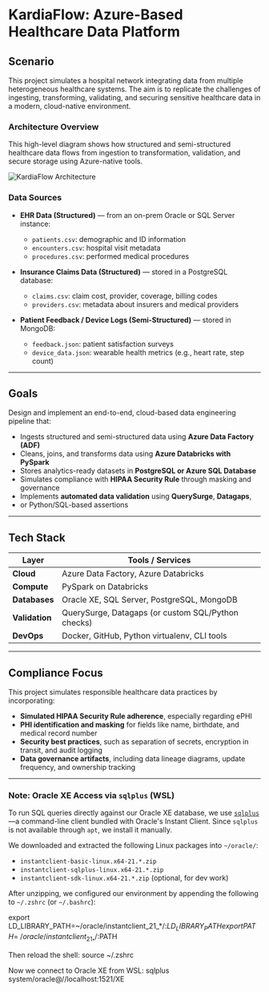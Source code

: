 # KardiaFlow: Azure-Based Healthcare Data Platform

## Scenario

This project simulates a hospital network integrating data from multiple
heterogeneous healthcare systems. The aim is to replicate the challenges of 
ingesting, transforming, validating, and securing sensitive healthcare data
in a modern, cloud-native environment.

### Architecture Overview

This high-level diagram shows how structured and semi-structured healthcare data flows from ingestion to transformation, validation, and secure storage using Azure-native tools.

![KardiaFlow Architecture](https://github.com/okv627/KardiaFlow/raw/master/docs/kardiaflow_architecture.png)

### Data Sources

- **EHR Data (Structured)** — from an on-prem Oracle or SQL Server instance:
  - `patients.csv`: demographic and ID information
  - `encounters.csv`: hospital visit metadata
  - `procedures.csv`: performed medical procedures

- **Insurance Claims Data (Structured)** — stored in a PostgreSQL database:
  - `claims.csv`: claim cost, provider, coverage, billing codes
  - `providers.csv`: metadata about insurers and medical providers

- **Patient Feedback / Device Logs (Semi-Structured)** — stored in MongoDB:
  - `feedback.json`: patient satisfaction surveys
  - `device_data.json`: wearable health metrics (e.g., heart rate, step count)

---

## Goals

Design and implement an end-to-end, cloud-based data engineering pipeline that:

- Ingests structured and semi-structured data using **Azure Data Factory (ADF)**
- Cleans, joins, and transforms data using **Azure Databricks with PySpark**
- Stores analytics-ready datasets in **PostgreSQL or Azure SQL Database**
- Simulates compliance with **HIPAA Security Rule** through masking and governance
- Implements **automated data validation** using **QuerySurge**, **Datagaps**,
- or Python/SQL-based assertions

---

## Tech Stack

| Layer        | Tools / Services                                   |
|--------------|----------------------------------------------------|
| **Cloud**    | Azure Data Factory, Azure Databricks               |
| **Compute**  | PySpark on Databricks                              |
| **Databases**| Oracle XE, SQL Server, PostgreSQL, MongoDB         |
| **Validation**| QuerySurge, Datagaps (or custom SQL/Python checks) |
| **DevOps**   | Docker, GitHub, Python virtualenv, CLI tools       |

---

## Compliance Focus

This project simulates responsible healthcare data practices by incorporating:

- **Simulated HIPAA Security Rule adherence**, especially regarding ePHI
- **PHI identification and masking** for fields like name, birthdate, and medical record number
- **Security best practices**, such as separation of secrets, encryption in transit, and audit logging
- **Data governance artifacts**, including data lineage diagrams, update frequency, and ownership tracking

---

### Note: Oracle XE Access via `sqlplus` (WSL)

To run SQL queries directly against our Oracle XE database, we use [`sqlplus`](https://docs.oracle.com/en/database/oracle/oracle-database/21/sqpug/using-SQL-Plus.html)—a command-line client bundled with Oracle's Instant Client. Since `sqlplus` is not available through `apt`, we install it manually.

We downloaded and extracted the following Linux packages into `~/oracle/`:
- `instantclient-basic-linux.x64-21.*.zip`
- `instantclient-sqlplus-linux.x64-21.*.zip`
- `instantclient-sdk-linux.x64-21.*.zip` (optional, for dev work)

After unzipping, we configured our environment by appending the following to `~/.zshrc` (or `~/.bashrc`):

export LD_LIBRARY_PATH=~/oracle/instantclient_21_*/:$LD_LIBRARY_PATH
export PATH=~/oracle/instantclient_21_*/:$PATH

Then reload the shell:
source ~/.zshrc

Now we connect to Oracle XE from WSL:
sqlplus system/oracle@//localhost:1521/XE
